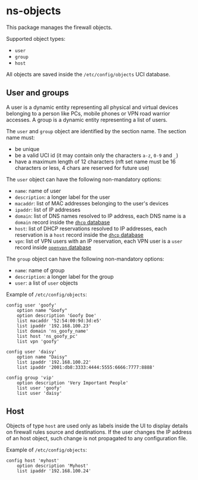 # ns-objects

This package manages the firewall objects.

Supported object types:
- `user`
- `group`
- `host`

All objects are saved inside the `/etc/config/objects` UCI database.

## User and groups

A user is a dynamic entity representing all physical and virtual devices belonging to a person like PCs, mobile phones or VPN road warrior accesses.
A group is a dynamic entity representing a list of users.

The `user` and `group` object are identified by the section name.
The section name must:

- be unique
- be a valid UCI id (it may contain only the characters `a-z`, `0-9` and `_`)
- have a maximum length of 12 characters (nft set name must be 16 characters or less, 4 chars are reserved for future use)

The `user` object can have the following non-mandatory options:

- `name`: name of user
- `description`: a longer label for the user
- `macaddr`: list of MAC addresses belonging to the user's devices
- `ipaddr`: list of IP addresses
- `domain`: list of DNS names resolved to IP address, each DNS name is a `domain` record inside the [`dhcp` database](https://openwrt.org/docs/guide-user/base-system/dhcp_configuration#hostnames)
- `host`: list of DHCP reservations resolved to IP addresses, each reservation is a `host` record inside the [`dhcp` database](https://openwrt.org/docs/guide-user/base-system/dhcp#static_leases)
- `vpn`: list of VPN users with an IP reservation, each VPN user is a `user` record inside [`openvpn` database](https://nethserver.github.io/nethsecurity/packages/ns-openvpn/#authentications-methods)

The `group` object can have the following non-mandatory options:

- `name`: name of group
- `description`: a longer label for the group
- `user`: a list of `user` objects

Example of `/etc/config/objects`:
```
config user 'goofy'
	option name "Goofy"
	option description 'Goofy Doe'
	list macaddr '52:54:00:9d:3d:e5'
	list ipaddr '192.168.100.23'
	list domain 'ns_goofy_name'
	list host 'ns_goofy_pc'
	list vpn 'goofy'

config user 'daisy'
	option name "Daisy"
	list ipaddr '192.168.100.22'
	list ipaddr '2001:db8:3333:4444:5555:6666:7777:8888'

config group 'vip'
	option description 'Very Important People'
	list user 'goofy'
	list user 'daisy'
```

## Host

Objects of type `host` are used only as labels inside the UI to display details on firewall rules source and destinations.
If the user changes the IP address of an host object, such change is not propagated to any configuration file.

Example of `/etc/config/objects`:
```
config host 'myhost'
	option description 'Myhost'
	list ipaddr '192.168.100.24'
```
